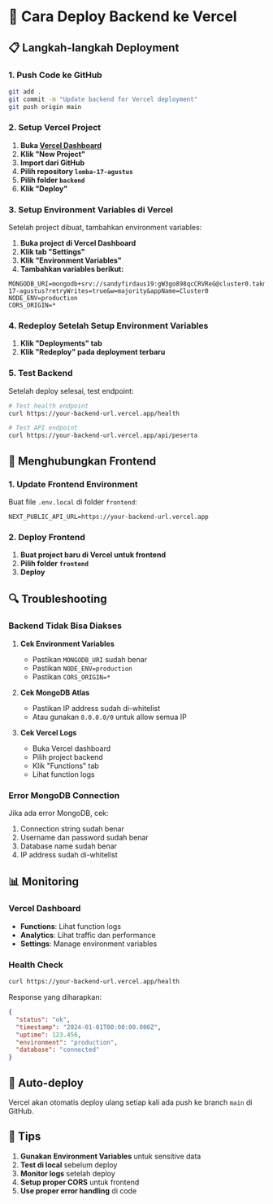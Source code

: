 # 🚀 Cara Deploy Backend ke Vercel

## 📋 Langkah-langkah Deployment

### 1. Push Code ke GitHub

```bash
git add .
git commit -m "Update backend for Vercel deployment"
git push origin main
```

### 2. Setup Vercel Project

1. **Buka [Vercel Dashboard](https://vercel.com/dashboard)**
2. **Klik "New Project"**
3. **Import dari GitHub**
4. **Pilih repository `lomba-17-agustus`**
5. **Pilih folder `backend`**
6. **Klik "Deploy"**

### 3. Setup Environment Variables di Vercel

Setelah project dibuat, tambahkan environment variables:

1. **Buka project di Vercel Dashboard**
2. **Klik tab "Settings"**
3. **Klik "Environment Variables"**
4. **Tambahkan variables berikut:**

```
MONGODB_URI=mongodb+srv://sandyfirdaus19:gW3go898qcCRVReG@cluster0.takmhsl.mongodb.net/lomba-17-agustus?retryWrites=true&w=majority&appName=Cluster0
NODE_ENV=production
CORS_ORIGIN=*
```

### 4. Redeploy Setelah Setup Environment Variables

1. **Klik "Deployments" tab**
2. **Klik "Redeploy" pada deployment terbaru**

### 5. Test Backend

Setelah deploy selesai, test endpoint:

```bash
# Test health endpoint
curl https://your-backend-url.vercel.app/health

# Test API endpoint
curl https://your-backend-url.vercel.app/api/peserta
```

## 🔗 Menghubungkan Frontend

### 1. Update Frontend Environment

Buat file `.env.local` di folder `frontend`:

```env
NEXT_PUBLIC_API_URL=https://your-backend-url.vercel.app
```

### 2. Deploy Frontend

1. **Buat project baru di Vercel untuk frontend**
2. **Pilih folder `frontend`**
3. **Deploy**

## 🔍 Troubleshooting

### Backend Tidak Bisa Diakses

1. **Cek Environment Variables**

   - Pastikan `MONGODB_URI` sudah benar
   - Pastikan `NODE_ENV=production`
   - Pastikan `CORS_ORIGIN=*`

2. **Cek MongoDB Atlas**

   - Pastikan IP address sudah di-whitelist
   - Atau gunakan `0.0.0.0/0` untuk allow semua IP

3. **Cek Vercel Logs**
   - Buka Vercel dashboard
   - Pilih project backend
   - Klik "Functions" tab
   - Lihat function logs

### Error MongoDB Connection

Jika ada error MongoDB, cek:

1. Connection string sudah benar
2. Username dan password sudah benar
3. Database name sudah benar
4. IP address sudah di-whitelist

## 📊 Monitoring

### Vercel Dashboard

- **Functions**: Lihat function logs
- **Analytics**: Lihat traffic dan performance
- **Settings**: Manage environment variables

### Health Check

```bash
curl https://your-backend-url.vercel.app/health
```

Response yang diharapkan:

```json
{
  "status": "ok",
  "timestamp": "2024-01-01T00:00:00.000Z",
  "uptime": 123.456,
  "environment": "production",
  "database": "connected"
}
```

## 🔄 Auto-deploy

Vercel akan otomatis deploy ulang setiap kali ada push ke branch `main` di GitHub.

## 📝 Tips

1. **Gunakan Environment Variables** untuk sensitive data
2. **Test di local** sebelum deploy
3. **Monitor logs** setelah deploy
4. **Setup proper CORS** untuk frontend
5. **Use proper error handling** di code
